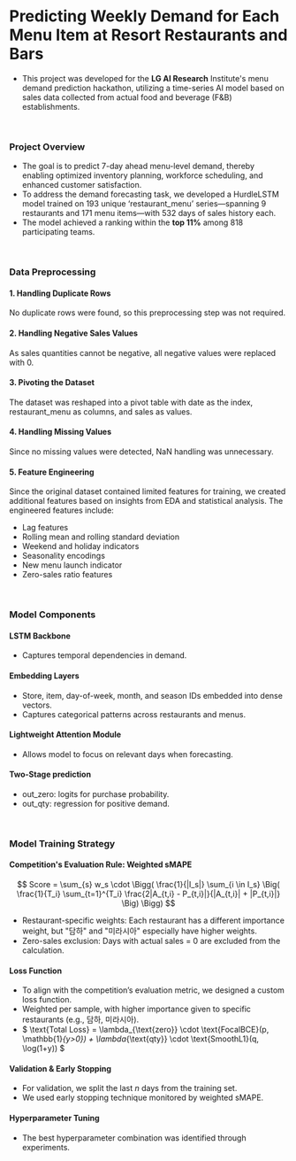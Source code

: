 # Predicting Weekly Demand for Each Menu Item at Resort Restaurants and Bars
- This project was developed for the **LG AI Research** Institute's menu demand prediction hackathon, utilizing a time-series AI model based on sales data collected from actual food and beverage (F&B) establishments.

<br>

### Project Overview

- The goal is to predict 7-day ahead menu-level demand, thereby enabling optimized inventory planning, workforce scheduling, and enhanced customer satisfaction.
- To address the demand forecasting task, we developed a HurdleLSTM model trained on 193 unique ‘restaurant_menu’ series—spanning 9 restaurants and 171 menu items—with 532 days of sales history each.
- The model achieved a ranking within the **top 11%** among 818 participating teams.

<br>

### Data Preprocessing

#### 1. Handling Duplicate Rows
No duplicate rows were found, so this preprocessing step was not required.

#### 2. Handling Negative Sales Values
As sales quantities cannot be negative, all negative values were replaced with 0.

#### 3. Pivoting the Dataset
The dataset was reshaped into a pivot table with date as the index, restaurant_menu as columns, and sales as values.

#### 4. Handling Missing Values
Since no missing values were detected, NaN handling was unnecessary.

#### 5. Feature Engineering
Since the original dataset contained limited features for training, we created additional features based on insights from EDA and statistical analysis. The engineered features include:
- Lag features 
- Rolling mean and rolling standard deviation
- Weekend and holiday indicators
- Seasonality encodings
- New menu launch indicator
- Zero-sales ratio features

<br>

### Model Components
#### LSTM Backbone
- Captures temporal dependencies in demand.

#### Embedding Layers
- Store, item, day-of-week, month, and season IDs embedded into dense vectors.
- Captures categorical patterns across restaurants and menus.

#### Lightweight Attention Module
- Allows model to focus on relevant days when forecasting.

#### Two-Stage prediction
- out_zero: logits for purchase probability.
- out_qty: regression for positive demand.

<br>

### Model Training Strategy
#### Competition's Evaluation Rule: Weighted sMAPE
$$
Score = \sum_{s} w_s \cdot \Bigg( \frac{1}{|I_s|} \sum_{i \in I_s} \Big( \frac{1}{T_i} \sum_{t=1}^{T_i} \frac{2|A_{t,i} - P_{t,i}|}{|A_{t,i}| + |P_{t,i}|} \Big) \Bigg)
$$
- Restaurant-specific weights: Each restaurant has a different importance weight, but "담하" and "미라시아" especially have higher weights. 
- Zero-sales exclusion: Days with actual sales = 0 are excluded from the calculation.

#### Loss Function
- To align with the competition’s evaluation metric, we designed a custom loss function.
- Weighted per sample, with higher importance given to specific restaurants (e.g., 담하, 미라시아).
- $ \text{Total Loss} = \lambda_{\text{zero}} \cdot \text{FocalBCE}(p, \mathbb{1}_{y>0}) + \lambda_{\text{qty}} \cdot \text{SmoothL1}(q, \log(1+y)) $

#### Validation & Early Stopping
- For validation, we split the last *n* days from the training set.
- We used early stopping technique monitored by weighted sMAPE.

#### Hyperparameter Tuning
- The best hyperparameter combination was identified through experiments.